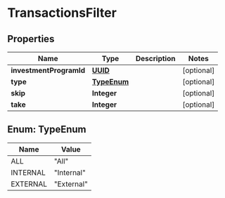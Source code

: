 
# TransactionsFilter

## Properties
Name | Type | Description | Notes
------------ | ------------- | ------------- | -------------
**investmentProgramId** | [**UUID**](UUID.md) |  |  [optional]
**type** | [**TypeEnum**](#TypeEnum) |  |  [optional]
**skip** | **Integer** |  |  [optional]
**take** | **Integer** |  |  [optional]


<a name="TypeEnum"></a>
## Enum: TypeEnum
Name | Value
---- | -----
ALL | &quot;All&quot;
INTERNAL | &quot;Internal&quot;
EXTERNAL | &quot;External&quot;



